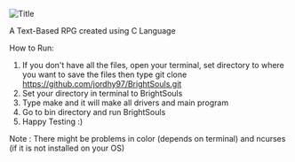 ![Title](https://cloud.githubusercontent.com/assets/23067721/19836242/8c9597de-9ecc-11e6-9d08-698a0fa53c08.png)


A Text-Based RPG created using C Language


How to Run:
1. If you don't have all the files, open your terminal, set directory to where you want to save the files then type git clone https://github.com/jordhy97/BrightSouls.git
2. Set your directory in terminal to BrightSouls
3. Type make and it will make all drivers and main program
4. Go to bin directory and run BrightSouls
5. Happy Testing :)

Note : There might be problems in color (depends on terminal) and ncurses (if it is not installed on your OS)